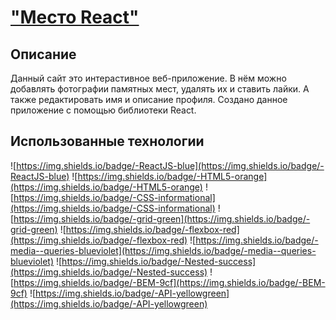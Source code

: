 ["Место React"](https://heikkeb.github.io/react-mesto-auth/)
================
## Описание

Данный сайт это интерастивное веб-приложение. В нём можно добавлять фотографии памятных мест, удалять их и ставить лайки. А также редактировать имя и описание профиля. Создано данное приложение с помощью библиотеки React.

## Использованные технологии

![https://img.shields.io/badge/-ReactJS-blue](https://img.shields.io/badge/-ReactJS-blue)
![https://img.shields.io/badge/-HTML5-orange](https://img.shields.io/badge/-HTML5-orange)
![https://img.shields.io/badge/-CSS-informational](https://img.shields.io/badge/-CSS-informational)
![https://img.shields.io/badge/-grid-green](https://img.shields.io/badge/-grid-green)
![https://img.shields.io/badge/-flexbox-red](https://img.shields.io/badge/-flexbox-red)
![https://img.shields.io/badge/-media--queries-blueviolet](https://img.shields.io/badge/-media--queries-blueviolet)
![https://img.shields.io/badge/-Nested-success](https://img.shields.io/badge/-Nested-success)
![https://img.shields.io/badge/-BEM-9cf](https://img.shields.io/badge/-BEM-9cf)
![https://img.shields.io/badge/-API-yellowgreen](https://img.shields.io/badge/-API-yellowgreen)
